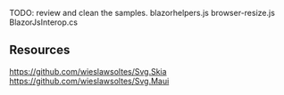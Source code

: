 ﻿TODO: review and clean the samples. 
	blazorhelpers.js
	browser-resize.js
	BlazorJsInterop.cs

## Resources
https://github.com/wieslawsoltes/Svg.Skia
https://github.com/wieslawsoltes/Svg.Maui